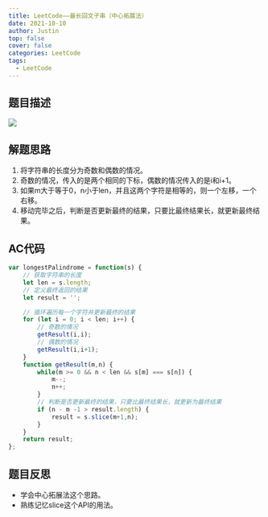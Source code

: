```yaml
---
title: LeetCode——最长回文子串（中心拓展法）
date: 2021-10-10
author: Justin
top: false
cover: false
categories: LeetCode
tags:
  - LeetCode
---
```


## 题目描述

![](https://img-blog.csdnimg.cn/img_convert/dec02e3ae24282d9d4945b6febefced1.png)

## 解题思路
1. 将字符串的长度分为奇数和偶数的情况。
2. 奇数的情况，传入的是两个相同的下标，偶数的情况传入的是i和i+1。
3. 如果m大于等于0，n小于len，并且这两个字符是相等的，则一个左移，一个右移。
4. 移动完毕之后，判断是否更新最终的结果，只要比最终结果长，就更新最终结果。

## AC代码
```js
var longestPalindrome = function(s) {
    // 获取字符串的长度
    let len = s.length;
    // 定义最终返回的结果
    let result = '';

    // 循环遍历每一个字符并更新最终的结果
    for (let i = 0; i < len; i++) {
        // 奇数的情况
        getResult(i,i);
        // 偶数的情况
        getResult(i,i+1);
    }
    function getResult(m,n) {
        while(m >= 0 && n < len && s[m] === s[n]) {
            m--;
            n++;
        }
        // 判断是否更新最终的结果，只要比最终结果长，就更新为最终结果
        if (n - m -1 > result.length) {
            result = s.slice(m+1,n);
        }
    }
    return result;
};
```

## 题目反思
* 学会中心拓展法这个思路。
* 熟练记忆slice这个API的用法。

